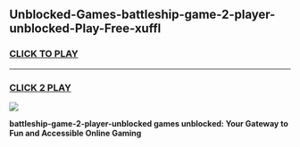 
## Unblocked-Games-battleship-game-2-player-unblocked-Play-Free-xuffl
<h3>
<a href="https://premium76.site?title=battleship-game-2-player-unblocked&ref=20A">CLICK TO PLAY</a></h3>
<hr>

<h3>
<a href="https://premium76.site?title=battleship-game-2-player-unblocked&ref=20A">CLICK 2 PLAY</a>
  
</h3>

<a href="https://premium76.site?title=battleship-game-2-player-unblocked&ref=20A"><img src="https://clearcache.store/games.png"></a>


**battleship-game-2-player-unblocked games unblocked: Your Gateway to Fun and Accessible Online Gaming**
